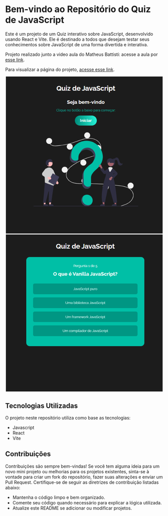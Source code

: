# Bem-vindo ao Repositório do Quiz de JavaScript 
Este é um projeto de um Quiz interativo sobre JavaScript, desenvolvido usando React e Vite. Ele é destinado a todos que desejam testar seus conhecimentos sobre JavaScript de uma forma divertida e interativa. 

Projeto realizado junto a video aula do Matheus Battisti: acesse a aula por [esse link](https://www.youtube.com/watch?v=HlkbeikH8cs&list=TLPQMjEwMjIwMjSaWEDBT5F8Jg&index=2).

Para visualizar a página do projeto, [ acesse esse link](https://fatimadachari.github.io/quiz/).

<p align="center">
  <img src="/src/img/imagem-readme-um.png" width="500" alt="Preview do projeto">
  <img src="/src/img/imagem-readme-dois.png" width="500" alt="Preview do projeto">
</p>


## Tecnologias Utilizadas

O projeto neste repositório utiliza como base as tecnologias:

- Javascript
- React
- Vite

## Contribuições

Contribuições são sempre bem-vindas! Se você tem alguma ideia para um novo mini projeto ou melhorias para os projetos existentes, sinta-se à vontade para criar um fork do repositório, fazer suas alterações e enviar um Pull Request. Certifique-se de seguir as diretrizes de contribuição listadas abaixo:

- Mantenha o código limpo e bem organizado.
- Comente seu código quando necessário para explicar a lógica utilizada.
- Atualize este README se adicionar ou modificar projetos.
